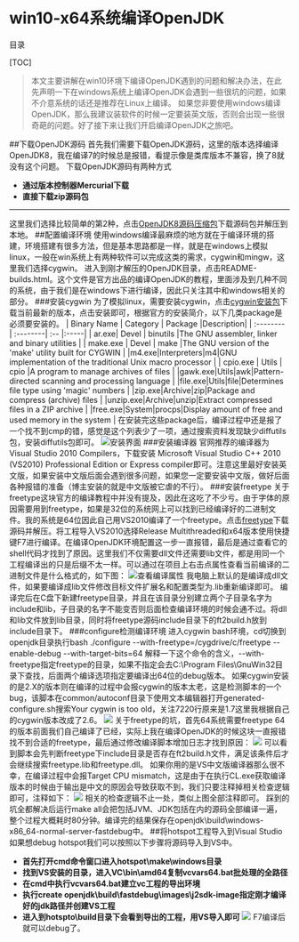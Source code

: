 # win10-x64系统编译OpenJDK
目录

[TOC]

>本文主要讲解在win10环境下编译OpenJDK遇到的问题和解决办法，在此先声明一下在windows系统上编译OpenJDK会遇到一些很坑的问题，如果不介意系统的话还是推荐在Linux上编译。
如果您非要使用windows编译OpenJDK，那么我建议装软件的时候一定要装英文版，否则会出现一些很奇葩的问题。好了接下来让我们开启编译OpenJDK之旅吧。

##下载OpenJDK源码
首先我们需要下载OpenJDK源码，这里的版本选择编译OpenJDK8，我在编译7的时候总是报错，看提示像是类库版本不兼容，换了8就没有这个问题。
下载OpenJDK源码有两种方式

 - **通过版本控制器Mercurial下载**
 - **直接下载zip源码包**

-----
 这里我们选择比较简单的第2种，点击[OpenJDK8源码压缩包](http://www.java.net/download/openjdk/jdk8/promoted/b132/openjdk-8-src-b132-03_mar_2014.zip)下载源码包并解压到本地。
##配置编译环境
使用windows编译最麻烦的地方就在于编译环境的搭建，环境搭建有很多方法，但是基本思路都是一样，就是在windows上模拟linux，一般在win系统上有两种软件可以完成这类的需求，cygwin和mingw，这里我们选择cygwin。
进入到刚才解压的OpenJDK目录，点击README-builds.html。这个文件是官方出品的编译OpenJDK的教程，里面涉及到几种不同的系统，由于我们是在windows下进行编译，因此只关注其中和windows相关的部分。
###安装cygwin
为了模拟linux，需要安装cygwin，点击[cygwin安装包](https://cygwin.com/setup-x86.exe)下载当前最新的版本，点击安装即可，根据官方的安装简介，以下几类package是必须要安装的。
| Binary Name      |    Category | Package  |Description|
| :-------- | :--------| :-- |:-----|
| ar.exe| Devel |  binutils   |The GNU assembler, linker and binary utilities 
|
| make.exe     |   Devel |  make  |The GNU version of the 'make' utility built for CYGWIN |
|m4.exe|Interpreters|m4|GNU implementation of the traditional Unix macro processor |
| cpio.exe      |    Utils | cpio  |A program to manage archives of files |
|gawk.exe|Utils|awk|Pattern-directed scanning and processing language |
|file.exe|Utils|file|Determines file type using 'magic' numbers |
|zip.exe|Archive|zip|Package and compress (archive) files |
|unzip.exe|Archive|unzip|Extract compressed files in a ZIP archive |
|free.exe|System|procps|Display amount of free and used memory in the system |
在安装完这些package后，编译过程中还是报了一个找不到cmp的错，感觉是这个列表少了一项，通过搜索资料发现缺少diffutils包，安装diffutils包即可。
![安装界面](http://oi04x12g2.bkt.clouddn.com/16-12-11/52984455-file_1481455209704_1419e.png)
###安装编译器
官网推荐的编译器为Visual Studio 2010 Compilers，下载安装 Microsoft Visual Studio C++ 2010 (VS2010) Professional Edition or Express compiler即可。注意这里最好安装英文版，如果安装中文版后面会遇到很多问题，如果您一定要安装中文版，做好后面各种报错的准备（博主安装的就是中文版被它虐的不行）。
###安装freetype
关于freetype这块官方的编译教程中并没有提及，因此在这吃了不少亏。由于字体的原因需要用到freetype，如果是32位的系统网上可以找到已经编译好的二进制文件。我的系统是64位因此自己用VS2010编译了一个freetype。点击[freetype](https://sourceforge.net/projects/freetype/files/freetype2/2.7/freetype-2.7.tar.gz/download)下载源码并解压。将工程导入VS2010选择Release Multithreaded和x64版本使用快捷键F7进行编译。在编译OpenJDK环境配置这一步一直报错，最后是通过查看它的shell代码才找到了原因。这里我们不仅需要dll文件还需要lib文件，都是用同一个工程编译出的只是后缀不太一样。可以通过在项目上右击点属性查看当前编译的二进制文件是什么格式的，如下图：
![查看编译属性](http://oi04x12g2.bkt.clouddn.com/16-12-11/477663-file_1481453871098_89cb.png)
我电脑上默认的是编译成dll文件，如果要编译成lib文件修改目标文件扩展名和配置类型为.lib重新编译即可。
编译完后在C盘下新建freetype目录，并且在该目录分别建立两个子目录名字为include和lib，子目录的名字不能变否则后面检查编译环境的时候会通不过。将dll和lib文件放到lib目录，同时将freetype源码include目录下的ft2build.h放到include目录下。
###configure检测编译环境
进入cygwin bash环境，cd切换到openjdk目录执行bash ./configure --with-freetype=/cygdrive/c/freetype --enable-debug --with-target-bits=64 
解释一下这个命令的含义，--with-freetype指定freetype的目录，如果不指定会去C:\Program Files\GnuWin32目录下查找，后面两个编译选项指定要编译出64位的debug版本。
如果cygwin安装的是2.X的版本则在编译的过程中会报cygwin的版本太老，这是检测脚本的一个bug，该脚本在common/autoconf目录下使用文本编辑器打开generated-configure.sh搜索Your cygwin is too old，关注7220行原来是1.7这里我根据自己的cygwin版本改成了2.6。
![](http://oi04x12g2.bkt.clouddn.com/16-12-11/81117077-file_1481455756074_f799.png)
关于freetype的坑，首先64系统需要freetype 64的版本前面我们自己编译了已经，实际上我在编译OpenJDK的时候这块一直报错找不到合适的freetype，最后通过修改编译脚本增加日志才找到原因：
![](http://oi04x12g2.bkt.clouddn.com/16-12-11/93231531-file_1481455956343_16419.png)
可以看到脚本会先判断freetype下include目录是否存在ft2build.h文件，满足该条件后才会继续搜索freetype.lib和freetype.dll。
如果你用的是VS中文版编译器那么很不幸，在编译过程中会报Target CPU mismatch，这是由于在执行CL.exe获取编译版本的时候由于输出是中文的原因会导致获取不到，我们只要注释掉相关检查逻辑即可，注释如下：
![](http://oi04x12g2.bkt.clouddn.com/16-12-11/11900713-file_1481456644677_ba50.png)
相关的检查逻辑不止一处，类似上图全部注释即可。
踩到的坑全都解决后运行make all会把包括JVM、JDK包括在内的源码全部编译一遍，整个过程大概耗时80分钟。编译完的结果保存在openjdk\build\windows-x86_64-normal-server-fastdebug中。
##将hotspot工程导入到Visual Studio
如果想debug hotspot我们可以按照以下步骤将源码导入到VS中。

 - **首先打开cmd命令窗口进入hotspot\make\windows目录**
 - **找到VS安装的目录，进入VC\bin\amd64复制vcvars64.bat批处理的全路径**
 - **在cmd中执行vcvars64.bat建立vc工程的导出环境**
 - **执行create openjdk\build\fastdebug\images\j2sdk-image指定刚才编译好的jdk路径并创建VS工程**
 -  **进入到hotspto\build目录下会看到导出的工程，用VS导入即可**
![](http://oi04x12g2.bkt.clouddn.com/16-12-11/11794882-file_1481465306125_18b0.png)
F7编译后就可以debug了。





